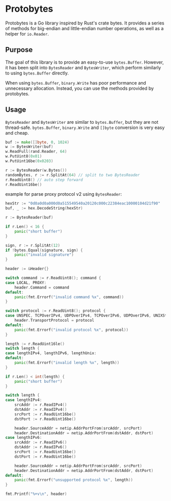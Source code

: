 # Protobytes

Protobytes is a Go library inspired by Rust's crate bytes. It provides a series of methods for big-endian and little-endian number operations, as well as a helper for `io.Reader`.

## Purpose

The goal of this library is to provide an easy-to-use `bytes.Buffer`. However, it has been split into `BytesReader` and `BytesWriter`, which perform similarly to using `bytes.Buffer` directly.

When using `bytes.Buffer`, `binary.Write` has poor performance and unnecessary allocation. Instead, you can use the methods provided by protobytes.

## Usage

`BytesReader` and `BytesWriter` are similar to `bytes.Buffer`, but they are not thread-safe. `bytes.Buffer`, `binary.Write` and `[]byte` conversion is very easy and cheap.

```go
buf := make([]byte, 0, 1024)
w := BytesWriter(buf)
w.ReadFull(rand.Reader, 64)
w.PutUint8(0x01)
w.PutUint16be(0x0203)

r := BytesReader(w.Bytes())
randomBytes, r := r.SplitAt(64) // split to two BytesReader
r.ReadUint8() // auto step forward
r.ReadUint16be()
```

example for parse proxy protocol v2 using `BytesReader`:

```go
hexStr := "0d0a0d0a000d0a515549540a20120c000c22384eac10000104d21f90"
buf, _ := hex.DecodeString(hexStr)

r := BytesReader(buf)

if r.Len() < 16 {
    panic("short buffer")
}

sign, r := r.SplitAt(12)
if !bytes.Equal(signature, sign) {
    panic("invalid signature")
}

header := &Header{}

switch command := r.ReadUint8(); command {
case LOCAL, PROXY:
    header.Command = command
default:
    panic(fmt.Errorf("invalid command %x", command))
}

switch protocol := r.ReadUint8(); protocol {
case UNSPEC, TCPOverIPv4, UDPOverIPv4, TCPOverIPv6, UDPOverIPv6, UNIXStream, UNIXDatagram:
    header.TransportProtocol = protocol
default:
    panic(fmt.Errorf("invalid protocol %x", protocol))
}

length := r.ReadUint16le()
switch length {
case lengthIPv4, lengthIPv6, lengthUnix:
default:
    panic(fmt.Errorf("invalid length %x", length))
}

if r.Len() < int(length) {
    panic("short buffer")
}

switch length {
case lengthIPv4:
    srcAddr := r.ReadIPv4()
    dstAddr := r.ReadIPv4()
    srcPort := r.ReadUint16be()
    dstPort := r.ReadUint16be()

    header.SourceAddr = netip.AddrPortFrom(srcAddr, srcPort)
    header.DestinationAddr = netip.AddrPortFrom(dstAddr, dstPort)
case lengthIPv6:
    srcAddr := r.ReadIPv6()
    dstAddr := r.ReadIPv6()
    srcPort := r.ReadUint16be()
    dstPort := r.ReadUint16be()

    header.SourceAddr = netip.AddrPortFrom(srcAddr, srcPort)
    header.DestinationAddr = netip.AddrPortFrom(dstAddr, dstPort)
default:
    panic(fmt.Errorf("unsupported protocol %x", length))
}

fmt.Printf("%+v\n", header)
```
